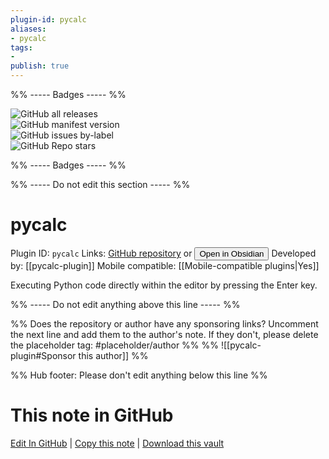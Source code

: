```yaml
---
plugin-id: pycalc
aliases:
- pycalc
tags: 
- 
publish: true
---
```


%% ----- Badges ----- %%

![GitHub all releases](https://img.shields.io/github/downloads/pycalc-plugin/obsidian/total?color=573E7A&logo=github&style=for-the-badge)   
![GitHub manifest version](https://img.shields.io/github/manifest-json/v/pycalc-plugin/obsidian?color=573E7A&logo=github&style=for-the-badge)   
![GitHub issues by-label](https://img.shields.io/github/issues/pycalc-plugin/obsidian/help%20wanted?color=573E7A&logo=github&style=for-the-badge)   
![GitHub Repo stars](https://img.shields.io/github/stars/pycalc-plugin/obsidian?color=573E7A&logo=github&style=for-the-badge)

%% ----- Badges ----- %%

%% ----- Do not edit this section ----- %%

# pycalc

Plugin ID: `pycalc`
Links: [GitHub repository](https://github.com/pycalc-plugin/obsidian) or [<button id=HH>Open in Obsidian</button>](obsidian://show-plugin?id=pycalc)
Developed by: [[pycalc-plugin]]
Mobile compatible: [[Mobile-compatible plugins|Yes]]

Executing Python code directly within the editor by pressing the Enter key.

%% ----- Do not edit anything above this line ----- %% 

%% Does the repository or author have any sponsoring links? Uncomment the next line and add them to the author's note. If they don't, please delete the placeholder tag: #placeholder/author %%
%% ![[pycalc-plugin#Sponsor this author]] %%

%% Hub footer: Please don't edit anything below this line %%

# This note in GitHub

<span class="git-footer">[Edit In GitHub](https://github.dev/obsidian-community/obsidian-hub/blob/main/02%20-%20Community%20Expansions/02.05%20All%20Community%20Expansions/Plugins/pycalc.md "git-hub-edit-note") | [Copy this note](https://raw.githubusercontent.com/obsidian-community/obsidian-hub/main/02%20-%20Community%20Expansions/02.05%20All%20Community%20Expansions/Plugins/pycalc.md "git-hub-copy-note") | [Download this vault](https://github.com/obsidian-community/obsidian-hub/archive/refs/heads/main.zip "git-hub-download-vault") </span>
